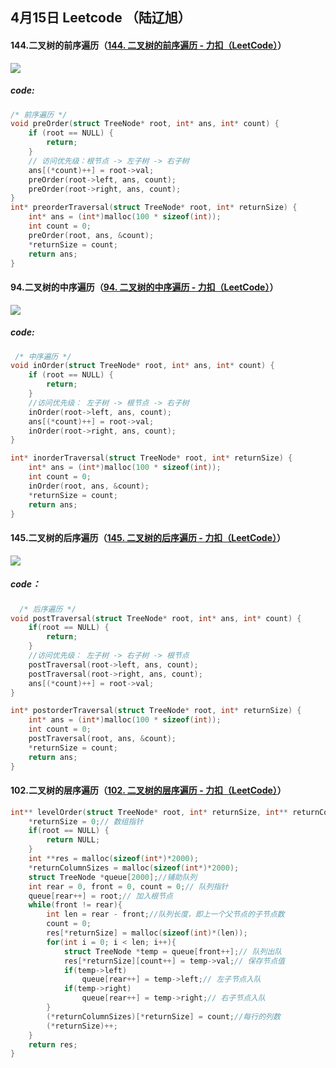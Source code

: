## 4月15日 Leetcode （陆辽旭）

#### 144.二叉树的前序遍历（[144. 二叉树的前序遍历 - 力扣（LeetCode）](https://leetcode.cn/problems/binary-tree-preorder-traversal/description/)）

![](https://gitee.com/knoci/picture/raw/master/QQ截图20240415170737.png)

##### code:

```c
/* 前序遍历 */
void preOrder(struct TreeNode* root, int* ans, int* count) {
    if (root == NULL) {
        return;
    }
    // 访问优先级：根节点 -> 左子树 -> 右子树
    ans[(*count)++] = root->val;
    preOrder(root->left, ans, count);
    preOrder(root->right, ans, count);
}
int* preorderTraversal(struct TreeNode* root, int* returnSize) {
    int* ans = (int*)malloc(100 * sizeof(int));
    int count = 0;
    preOrder(root, ans, &count);
    *returnSize = count;
    return ans;
}
```





#### 94.二叉树的中序遍历（[94. 二叉树的中序遍历 - 力扣（LeetCode）](https://leetcode.cn/problems/binary-tree-inorder-traversal/description/)）

![](https://gitee.com/knoci/picture/raw/master/QQ截图20240415171223.png)

##### code:

```c
 /* 中序遍历 */
void inOrder(struct TreeNode* root, int* ans, int* count) {
    if (root == NULL) {
        return;
    }
    //访问优先级： 左子树 -> 根节点 -> 右子树
    inOrder(root->left, ans, count);
    ans[(*count)++] = root->val;
    inOrder(root->right, ans, count);
}

int* inorderTraversal(struct TreeNode* root, int* returnSize) {
    int* ans = (int*)malloc(100 * sizeof(int));
    int count = 0;
    inOrder(root, ans, &count);
    *returnSize = count;
    return ans;
}
```





#### 145.二叉树的后序遍历（[145. 二叉树的后序遍历 - 力扣（LeetCode）](https://leetcode.cn/problems/binary-tree-postorder-traversal/description/)）

![](https://gitee.com/knoci/picture/raw/master/QQ截图20240415171535.png)

##### code：

```c
  /* 后序遍历 */
void postTraversal(struct TreeNode* root, int* ans, int* count) {
    if(root == NULL) {
        return;
    }
    //访问优先级： 左子树 -> 右子树 -> 根节点
    postTraversal(root->left, ans, count);
    postTraversal(root->right, ans, count);
    ans[(*count)++] = root->val;
}

int* postorderTraversal(struct TreeNode* root, int* returnSize) {
    int* ans = (int*)malloc(100 * sizeof(int));
    int count = 0;
    postTraversal(root, ans, &count);
    *returnSize = count;
    return ans;
}
```





#### 102.二叉树的层序遍历（[102. 二叉树的层序遍历 - 力扣（LeetCode）](https://leetcode.cn/problems/binary-tree-level-order-traversal/description/)）

```c
int** levelOrder(struct TreeNode* root, int* returnSize, int** returnColumnSizes){
    *returnSize = 0;// 数组指针
    if(root == NULL) {
        return NULL;
    }
    int **res = malloc(sizeof(int*)*2000);
    *returnColumnSizes = malloc(sizeof(int*)*2000);
    struct TreeNode *queue[2000];//辅助队列
    int rear = 0, front = 0, count = 0;// 队列指针
    queue[rear++] = root;// 加入根节点
    while(front != rear){
        int len = rear - front;//队列长度，即上一个父节点的子节点数
        count = 0;
        res[*returnSize] = malloc(sizeof(int)*(len));
        for(int i = 0; i < len; i++){
            struct TreeNode *temp = queue[front++];// 队列出队
            res[*returnSize][count++] = temp->val;// 保存节点值
            if(temp->left)
                queue[rear++] = temp->left;// 左子节点入队
            if(temp->right)
                queue[rear++] = temp->right;// 右子节点入队
        }
        (*returnColumnSizes)[*returnSize] = count;//每行的列数
        (*returnSize)++;
    }
    return res;
}
```

